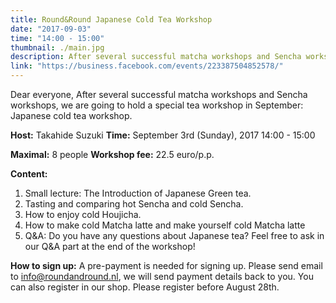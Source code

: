 ```yaml
---
title: Round&Round Japanese Cold Tea Workshop
date: "2017-09-03"
time: "14:00 - 15:00"
thumbnail: ./main.jpg
description: After several successful matcha workshops and Sencha workshops, we are going to hold a special tea workshop in September: Japanese cold tea workshop.
link: "https://business.facebook.com/events/223387504852578/"
---
```


Dear everyone,
After several successful matcha workshops and Sencha workshops, we are going to hold a special tea workshop in September: Japanese cold tea workshop.

**Host:** Takahide Suzuki
**Time:** September 3rd (Sunday), 2017 14:00 - 15:00

**Maximal:** 8 people
**Workshop fee:** 22.5 euro/p.p.

**Content:**
1. Small lecture: The Introduction of Japanese Green tea.
2. Tasting and comparing hot Sencha and cold Sencha.
3. How to enjoy cold Houjicha.
4. How to make cold Matcha latte and make yourself cold Matcha latte
5. Q&A: Do you have any questions about Japanese tea? Feel free to ask in our Q&A part at the end of the workshop!

**How to sign up:** A pre-payment is needed for signing up. Please send email to info@roundandround.nl, we will send payment details back to you. You can also register in our shop.
Please register before August 28th.
